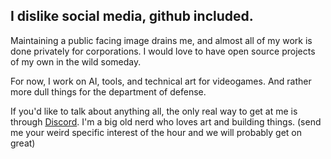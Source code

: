 ## I dislike social media, github included.
Maintaining a public facing image drains me, and almost all of my work is done privately for corporations. I would love to have open source projects of my own in the wild someday. <br/>

For now, I work on AI, tools, and technical art for videogames. And rather more dull things for the department of defense. <br/>

If you'd like to talk about anything all, the only real way to get at me is through [Discord](https://discord.com/users/230440842521870336). I'm a big old nerd who loves art and building things. (send me your weird specific interest of the hour and we will probably get on great)
